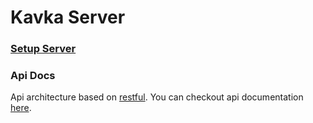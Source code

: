 # Kavka Server

### [Setup Server](./docs/setup-server.md)

### Api Docs

Api architecture based on [restful](https://restfulapi.net). You can checkout api documentation [here](https://github.com/kavka-project).
